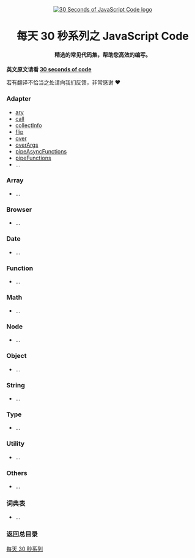 <p align = "center">
<a href="https://hacpai.com/tag/30seconds"><img src="https://30secondsofcode.org/logos/logo_256.png" alt="30 Seconds of JavaScript Code logo"></a>
  </p>

<h1 align="center">
  每天 30 秒系列之 JavaScript Code
</h1>

<h4 align="center">精选的常见代码集，帮助您高效的编写。</h4>

**英文原文请看 [30 seconds of code](https://github.com/30-seconds/30-seconds-of-code)**

若有翻译不恰当之处请向我们反馈，非常感谢 :heart:

### Adapter

* [ary](https://hacpai.com/article/1553322866329?r=Vanessa)
* [call](https://hacpai.com/article/1553434314516?r=Vanessa)
* [collectInfo](https://hacpai.com/article/1553477818016?r=Vanessa)
* [flip](https://hacpai.com/article/1553565894558?r=Vanessa)
* [over](https://hacpai.com/article/1553647055521?r=Vanessa)
* [overArgs](https://hacpai.com/article/1553736804241?r=Vanessa)
* [pipeAsyncFunctions](https://hacpai.com/article/1553825641797?r=Vanessa)
* [pipeFunctions](https://hacpai.com/article/1553934688713?r=Vanessa)
* ...

### Array

* ...

### Browser

* ...

### Date

* ...

### Function

* ...

### Math

* ...

### Node

* ...

### Object

* ...

### String

* ...

### Type

* ...

### Utility

* ...

### Others

* ...

### 词典表

* ...

### 返回总目录

[每天 30 秒系列](https://github.com/b3log/30-seconds-zh_CN)
